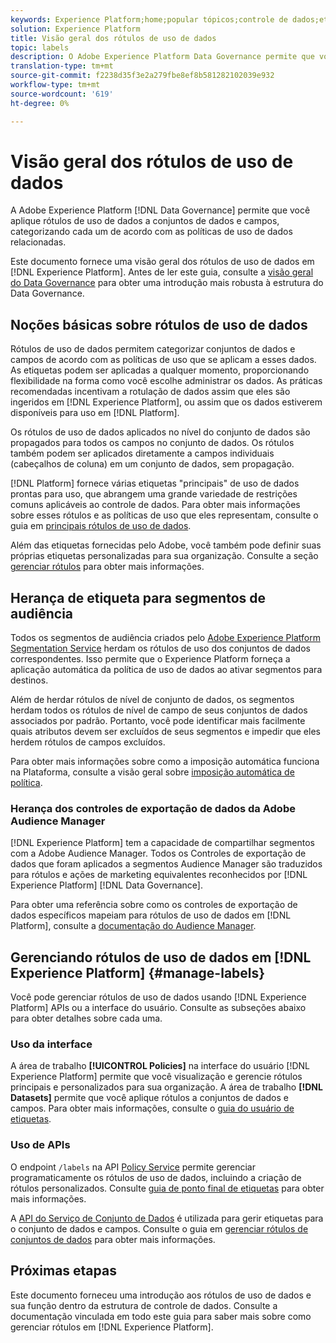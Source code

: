 ```yaml
---
keywords: Experience Platform;home;popular tópicos;controle de dados;etiqueta de uso de dados api;api de serviço de política;visão geral dos rótulos de uso de dados;;home;popular topics;controle de dados;data usage label api;policy service api;data usage label
solution: Experience Platform
title: Visão geral dos rótulos de uso de dados
topic: labels
description: O Adobe Experience Platform Data Governance permite que você aplique rótulos de uso de dados a conjuntos de dados e campos, categorizando cada um de acordo com as políticas de uso de dados relacionadas. Este documento fornece uma visão geral das etiquetas de uso de dados no Experience Platform.
translation-type: tm+mt
source-git-commit: f2238d35f3e2a279fbe8ef8b581282102039e932
workflow-type: tm+mt
source-wordcount: '619'
ht-degree: 0%

---
```



# Visão geral dos rótulos de uso de dados

A Adobe Experience Platform [!DNL Data Governance] permite que você aplique rótulos de uso de dados a conjuntos de dados e campos, categorizando cada um de acordo com as políticas de uso de dados relacionadas.

Este documento fornece uma visão geral dos rótulos de uso de dados em [!DNL Experience Platform]. Antes de ler este guia, consulte a [visão geral do Data Governance](../home.md) para obter uma introdução mais robusta à estrutura do Data Governance.

## Noções básicas sobre rótulos de uso de dados

Rótulos de uso de dados permitem categorizar conjuntos de dados e campos de acordo com as políticas de uso que se aplicam a esses dados. As etiquetas podem ser aplicadas a qualquer momento, proporcionando flexibilidade na forma como você escolhe administrar os dados. As práticas recomendadas incentivam a rotulação de dados assim que eles são ingeridos em [!DNL Experience Platform], ou assim que os dados estiverem disponíveis para uso em [!DNL Platform].

Os rótulos de uso de dados aplicados no nível do conjunto de dados são propagados para todos os campos no conjunto de dados. Os rótulos também podem ser aplicados diretamente a campos individuais (cabeçalhos de coluna) em um conjunto de dados, sem propagação.

[!DNL Platform] fornece várias etiquetas &quot;principais&quot; de uso de dados prontas para uso, que abrangem uma grande variedade de restrições comuns aplicáveis ao controle de dados. Para obter mais informações sobre esses rótulos e as políticas de uso que eles representam, consulte o guia em [principais rótulos de uso de dados](reference.md).

Além das etiquetas fornecidas pelo Adobe, você também pode definir suas próprias etiquetas personalizadas para sua organização. Consulte a seção [gerenciar rótulos](#manage-labels) para obter mais informações.

## Herança de etiqueta para segmentos de audiência

Todos os segmentos de audiência criados pelo [Adobe Experience Platform Segmentation Service](../../segmentation/home.md) herdam os rótulos de uso dos conjuntos de dados correspondentes. Isso permite que o Experience Platform forneça a aplicação automática da política de uso de dados ao ativar segmentos para destinos.

Além de herdar rótulos de nível de conjunto de dados, os segmentos herdam todos os rótulos de nível de campo de seus conjuntos de dados associados por padrão. Portanto, você pode identificar mais facilmente quais atributos devem ser excluídos de seus segmentos e impedir que eles herdem rótulos de campos excluídos.

Para obter mais informações sobre como a imposição automática funciona na Plataforma, consulte a visão geral sobre [imposição automática de política](../enforcement/auto-enforcement.md).

### Herança dos controles de exportação de dados da Adobe Audience Manager

[!DNL Experience Platform] tem a capacidade de compartilhar segmentos com a Adobe Audience Manager. Todos os Controles de exportação de dados que foram aplicados a segmentos Audience Manager são traduzidos para rótulos e ações de marketing equivalentes reconhecidos por [!DNL Experience Platform] [!DNL Data Governance].

Para obter uma referência sobre como os controles de exportação de dados específicos mapeiam para rótulos de uso de dados em [!DNL Platform], consulte a [documentação do Audience Manager](https://experienceleague.adobe.com/docs/audience-manager/user-guide/implementation-integration-guides/integration-experience-platform/aam-aep-audience-sharing.html#aam-data-export-control-in-aep).

## Gerenciando rótulos de uso de dados em [!DNL Experience Platform] {#manage-labels}

Você pode gerenciar rótulos de uso de dados usando [!DNL Experience Platform] APIs ou a interface do usuário. Consulte as subseções abaixo para obter detalhes sobre cada uma.

### Uso da interface

A área de trabalho **[!UICONTROL Policies]** na interface do usuário [!DNL Experience Platform] permite que você visualização e gerencie rótulos principais e personalizados para sua organização. A área de trabalho **[!DNL Datasets]** permite que você aplique rótulos a conjuntos de dados e campos. Para obter mais informações, consulte o [guia do usuário de etiquetas](user-guide.md).

### Uso de APIs

O endpoint `/labels` na API [Policy Service](https://www.adobe.io/apis/experienceplatform/home/api-reference.html#!acpdr/swagger-specs/dule-policy-service.yaml) permite gerenciar programaticamente os rótulos de uso de dados, incluindo a criação de rótulos personalizados. Consulte [guia de ponto final de etiquetas](../api/labels.md) para obter mais informações.

A [API do Serviço de Conjunto de Dados](https://www.adobe.io/apis/experienceplatform/home/api-reference.html#!acpdr/swagger-specs/dataset-service.yaml) é utilizada para gerir etiquetas para o conjunto de dados e campos. Consulte o guia em [gerenciar rótulos de conjuntos de dados](./dataset-api.md) para obter mais informações.

## Próximas etapas

Este documento forneceu uma introdução aos rótulos de uso de dados e sua função dentro da estrutura de controle de dados. Consulte a documentação vinculada em todo este guia para saber mais sobre como gerenciar rótulos em [!DNL Experience Platform].